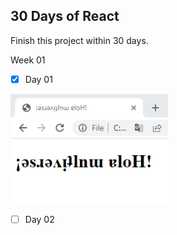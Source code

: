 ## 30 Days of React

Finish this project within 30 days.


Week 01
- [X] Day 01
<a>
  <img src="https://github.com/stan-alam/ReactWorkspace/blob/develop/2022/30days/week01/01/images/2022-07-02%2000_35_00-Window.png" width="50%" height="50%">
</a>

- [ ] Day 02
